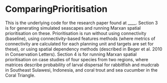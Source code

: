 # ComparingPrioritisation
This is the underlying code for the research paper found at ____. Section 3 is for generating simulated seascapes and running Marxan spatial prioritisation on these. Prioritisation is run without using connectivity (baseline), using connectivity-based features methods (where metrics of connectivity are calculated for each planning unit and targets are set for these), or using spatial dependency methods (described in Beger et al. 2010 in Conservation Letters). Section 4 is for running Marxan spatial prioritisation on case studies of four species from two regions, where matrices describe probability of larval dispersal  for rabbitfish and mudcrab in Southeast Sulawesi, Indonesia, and coral trout and sea cucumber in the Coral Triangle.
